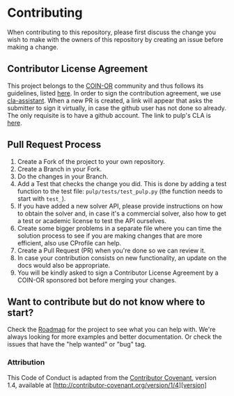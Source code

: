 # Contributing

When contributing to this repository, please first discuss the change you wish to make with the owners of this repository by creating an issue before making a change. 

## Contributor License Agreement

This project belongs to the [COIN-OR](coinor) community and thus follows its guidelines, listed [here](coinor_guidelines). 
In order to sign the contribution agreement, we use [cla-assistant](_cla_assistant). When a new PR is created, a link will appear that asks the submitter to sign it virtually, in case the github user has not done so already. The only requisite is to have a github account. The link to pulp's CLA is [here](cla).

## Pull Request Process

1. Create a Fork of the project to your own repository.
1. Create a Branch in your Fork.
3. Do the changes in your Branch.
3. Add a Test that checks the change you did. This is done by adding a test function to the test file: `pulp/tests/test_pulp.py` (the function needs to start with `test_`). 
4. If you have added a new solver API, please provide instructions on how to obtain the solver and, in case it's a commercial solver, also how to get a test or academic license to test the API ourselves.
5. Create some bigger problems in a separate file where you can time the solution process to see if you are making changes that are more efficient, also use CProfile can help.
6. Create a Pull Request (PR) when you're done so we can review it.
6. In case your contribution consists on new functionality, an update on the docs would also be appropriate.
7. You will be kindly asked to sign a Contributor License Agreement by a COIN-OR sponsored bot before merging your changes.

## Want to contribute but do not know where to start?

Check the [Roadmap][roadmap] for the project to see what you can help with. We're always looking for more examples and better documentation. Or check the issues that have the "help wanted" or "bug" tag.

### Attribution

This Code of Conduct is adapted from the [Contributor Covenant][homepage], version 1.4,
available at [http://contributor-covenant.org/version/1/4][version]

[homepage]: http://contributor-covenant.org
[version]: http://contributor-covenant.org/version/1/4/
[roadmap]: https://github.com/coin-or/pulp/projects/1
[coinor]: https://www.coin-or.org/
[coinor_guidelines]: https://www.coin-or.org/contributing/code/
[cla]: https://cla-assistant.io/coin-or/pulp
[_cla_assistant]: https://github.com/cla-assistant/cla-assistant
